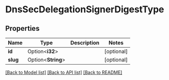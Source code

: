 # DnsSecDelegationSignerDigestType

## Properties

Name | Type | Description | Notes
------------ | ------------- | ------------- | -------------
**id** | Option<**i32**> |  | [optional]
**slug** | Option<**String**> |  | [optional]

[[Back to Model list]](../README.md#documentation-for-models) [[Back to API list]](../README.md#documentation-for-api-endpoints) [[Back to README]](../README.md)



